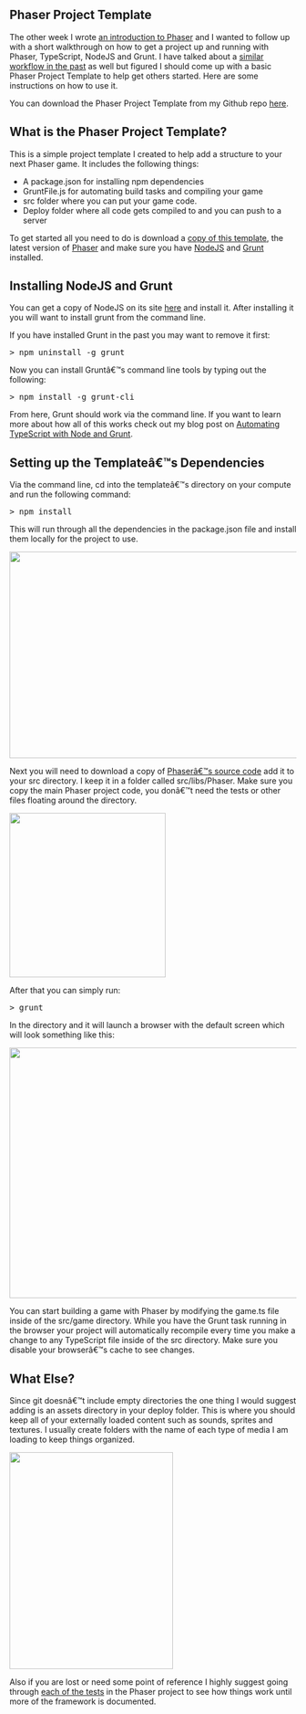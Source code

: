 ## Phaser Project Template 

The other week I wrote <a target="_blank" href="http://jessefreeman.com/game-dev/building-a-html5-game-with-phaser/">an introduction to Phaser</a> and I wanted to follow up with a short walkthrough on how to get a project up and running with Phaser, TypeScript, NodeJS and Grunt. I have talked about a <a target="_blank" href="http://jessefreeman.com/dev-techniques/automating-typescript-with-node-and-grunt/">similar workflow in the past</a> as well but figured I should come up with a basic Phaser Project Template to help get others started. Here are some instructions on how to use it.

You can download the Phaser Project Template from my Github repo <a target="_blank" href="https://github.com/gamecook/phaser-template-project">here</a>.

## What is the Phaser Project Template?

This is a simple project template I created to help add a structure to your next Phaser game. It includes the following things:

*   A package.json for installing npm dependencies
*   GruntFile.js for automating build tasks and compiling your game
*   src folder where you can put your game code.
*   Deploy folder where all code gets compiled to and you can push to a server

To get started all you need to do is download a <a target="_blank" href="https://github.com/gamecook/phaser-template-project">copy of this template</a>, the latest version of <a target="_blank" href="https://github.com/photonstorm/phaser">Phaser</a> and make sure you have <a target="_blank" href="http://nodejs.org/">NodeJS</a> and <a target="_blank" href="http://gruntjs.com/">Grunt</a> installed.

## Installing NodeJS and Grunt

You can get a copy of NodeJS on its site <a target="_blank" href="http://nodejs.org/">here</a> and install it. After installing it you will want to install grunt from the command line.

If you have installed Grunt in the past you may want to remove it first:

<pre lang="javascript">> npm uninstall -g grunt</pre>

Now you can install Gruntâ€™s command line tools by typing out the following:

<pre lang="javascript">> npm install -g grunt-cli</pre>

From here, Grunt should work via the command line. If you want to learn more about how all of this works check out my blog post on <a target="_blank" href="http://jessefreeman.com/dev-techniques/automating-typescript-with-node-and-grunt/">Automating TypeScript with Node and Grunt</a>.

## Setting up the Templateâ€™s Dependencies

Via the command line, cd into the templateâ€™s directory on your compute and run the following command:

<pre lang="javascript">> npm install</pre>

This will run through all the dependencies in the package.json file and install them locally for the project to use. 

<img border="0" width="624" height="362" id="Picture 1" src="http://jessefreeman.com/wp-content/uploads/2013/05/pt-image001.jpg" />

Next you will need to download a copy of <a target="_blank" href="https://github.com/photonstorm/phaser">Phaserâ€™s source code</a> add it to your src directory. I keep it in a folder called src/libs/Phaser. Make sure you copy the main Phaser project code, you donâ€™t need the tests or other files floating around the directory.

<img border="0" width="274" height="288" id="Picture 2" src="http://jessefreeman.com/wp-content/uploads/2013/05/pt-image002.png" />

After that you can simply run:

<pre lang="javascript">> grunt</pre>

In the directory and it will launch a browser with the default screen which will look something like this:

<img border="0" width="624" height="439" id="Picture 3" src="http://jessefreeman.com/wp-content/uploads/2013/05/pt-image003.jpg" />

You can start building a game with Phaser by modifying the game.ts file inside of the src/game directory. While you have the Grunt task running in the browser your project will automatically recompile every time you make a change to any TypeScript file inside of the src directory. Make sure you disable your browserâ€™s cache to see changes.

## What Else?

Since git doesnâ€™t include empty directories the one thing I would suggest adding is an assets directory in your deploy folder. This is where you should keep all of your externally loaded content such as sounds, sprites and textures. I usually create folders with the name of each type of media I am loading to keep things organized.

<img border="0" width="287" height="380" id="Picture 4" src="http://jessefreeman.com/wp-content/uploads/2013/05/pt-image004.png" />

Also if you are lost or need some point of reference I highly suggest going through <a target="_blank" href="http://gametest.mobi/phaser/">each of the tests</a> in the Phaser project to see how things work until more of the framework is documented.